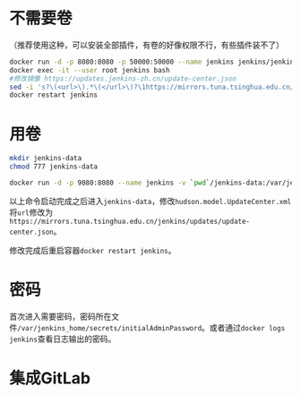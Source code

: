 # 不需要卷

（推荐使用这种，可以安装全部插件，有卷的好像权限不行，有些插件装不了）

```bash
docker run -d -p 8080:8080 -p 50000:50000 --name jenkins jenkins/jenkins:lts
docker exec -it --user root jenkins bash
#修改镜像 https://updates.jenkins-zh.cn/update-center.json
sed -i 's?\(<url>\).*\(</url>\)?\1https://mirrors.tuna.tsinghua.edu.cn/jenkins/updates/update-center.json\2?g' /var/jenkins_home/hudson.model.UpdateCenter.xml
docker restart jenkins
```

# 用卷

```bash
mkdir jenkins-data
chmod 777 jenkins-data

docker run -d -p 9080:8080 --name jenkins -v `pwd`/jenkins-data:/var/jenkins_home  jenkinsci/blueocean
```

以上命令启动完成之后进入`jenkins-data`，修改`hudson.model.UpdateCenter.xml`将`url`修改为`https://mirrors.tuna.tsinghua.edu.cn/jenkins/updates/update-center.json`。

修改完成后重启容器`docker restart jenkins`。

# 密码

首次进入需要密码，密码所在文件`/var/jenkins_home/secrets/initialAdminPassword`。或者通过`docker logs jenkins`查看日志输出的密码。

# 集成GitLab

